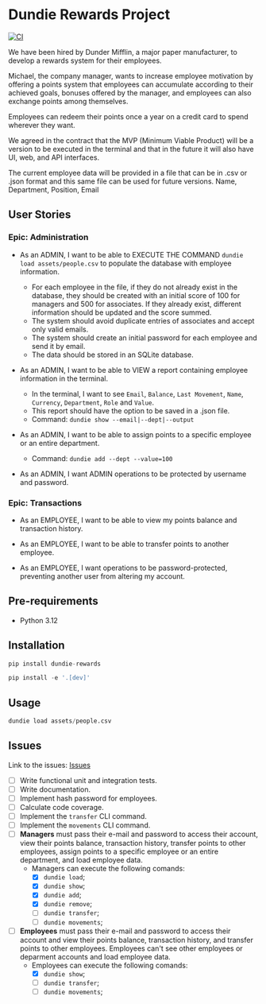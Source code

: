 # Dundie Rewards Project

[![CI](https://github.com/BrunoChiconato/dundie-rewards/actions/workflows/main.yml/badge.svg)](https://github.com/BrunoChiconato/dundie-rewards/actions/workflows/main.yml)

We have been hired by Dunder Mifflin, a major paper manufacturer, to develop a rewards system for their employees.

Michael, the company manager, wants to increase employee motivation by offering a points system that employees can accumulate according to their achieved goals, bonuses offered by the manager, and employees can also exchange points among themselves.

Employees can redeem their points once a year on a credit card to spend wherever they want.

We agreed in the contract that the MVP (Minimum Viable Product) will be a version to be executed in the terminal and that in the future it will also have UI, web, and API interfaces.

The current employee data will be provided in a file that can be in .csv or .json format and this same file can be used for future versions. Name, Department, Position, Email

## User Stories

### Epic: Administration

- As an ADMIN, I want to be able to EXECUTE THE COMMAND `dundie load assets/people.csv` to populate the database with employee information.
    - For each employee in the file, if they do not already exist in the database, they should be created with an initial score of 100 for managers and 500 for associates. If they already exist, different information should be updated and the score summed.
    - The system should avoid duplicate entries of associates and accept only valid emails.
    - The system should create an initial password for each employee and send it by email.
    - The data should be stored in an SQLite database.

- As an ADMIN, I want to be able to VIEW a report containing employee information in the terminal.
    - In the terminal, I want to see `Email`, `Balance`, `Last Movement`, `Name`, `Currency`, `Department`, `Role` and `Value`.
    - This report should have the option to be saved in a .json file.
    - Command: `dundie show --email|--dept|--output`

- As an ADMIN, I want to be able to assign points to a specific employee or an entire department.
    - Command: `dundie add --dept --value=100`

- As an ADMIN, I want ADMIN operations to be protected by username and password.

### Epic: Transactions

- As an EMPLOYEE, I want to be able to view my points balance and transaction history.

- As an EMPLOYEE, I want to be able to transfer points to another employee.

- As an EMPLOYEE, I want operations to be password-protected, preventing another user from altering my account.

## Pre-requirements

- Python 3.12

## Installation

```py
pip install dundie-rewards
```

```py
pip install -e '.[dev]'
```

## Usage

```py
dundie load assets/people.csv
```

## Issues

Link to the issues: [Issues](https://github.com/rochacbruno/dundie-rewards/milestone/4)

- [ ] Write functional unit and integration tests.
- [ ] Write documentation.
- [ ] Implement hash password for employees.
- [ ] Calculate code coverage.
- [ ] Implement the `transfer` CLI command.
- [ ] Implement the `movements` CLI command.
- [ ] **Managers** must pass their e-mail and password to access their account, view their points balance, transaction history, transfer points to other employees, assign points to a specific employee or an entire department, and load employee data.
    - Managers can execute the following comands:
        - [X] `dundie load`;
        - [X] `dundie show`;
        - [X] `dundie add`;
        - [X] `dundie remove`;
        - [ ] `dundie transfer`;
        - [ ] `dundie movements`;
- [ ] **Employees** must pass their e-mail and password to access their account and view their points balance, transaction history, and transfer points to other employees. Employees can't see other employees or deparment accounts and load employee data.
    - Employees can execute the following comands:
        - [X] `dundie show`;
        - [ ] `dundie transfer`;
        - [ ] `dundie movements`;
